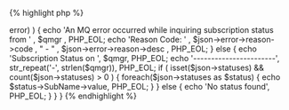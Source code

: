 {% highlight php %}
<?php
/*
 * This sample will show all subscription statuses from a queuemanager.
 * MQWeb runs on localhost and is listening on port 8081. 
 */
if ( count($argv) < 2 ) {
	echo 'Please pass a queuemanager name as argument', PHP_EOL;
	exit;
}

$qmgr = $argv[1];

$url = 'http://localhost:8081/api/sbstatus/inquire/' . $qmgr . '/*';

$curl = curl_init();
curl_setopt($curl, CURLOPT_URL, $url);
curl_setopt($curl, CURLOPT_RETURNTRANSFER, 1);

if ( ($response = curl_exec($curl)) === false )	{
	$err = curl_error($curl);
	echo 'An HTTP error occurred while getting subscription status information from '
		, $qmgr
		, ': '
		, $err
		, PHP_EOL;
}
else {
	$json = json_decode($response);
	// When there is an error object returned, something went wrong with
	// the WebSphere MQ command.
	if ( isset($json->error) ) {
		echo 'An MQ error occurred while inquiring subscription status from '
			, $qmgr
			, PHP_EOL;
		echo 'Reason Code: '
			,	$json->error->reason->code
			, " - "
			, $json->error->reason->desc
			, PHP_EOL;
	}
	else {
		echo 'Subscription Status on ', $qmgr, PHP_EOL;
		echo '-----------------------', str_repeat('-', strlen($qmgr)), PHP_EOL;
		if ( isset($json->statuses) && count($json->statuses) > 0 ) {
			foreach($json->statuses as $status)
			{
				echo $status->SubName->value, PHP_EOL;
			}
		}
		else
		{
			echo 'No status found', PHP_EOL;
		}
	}
}
{% endhighlight %}
